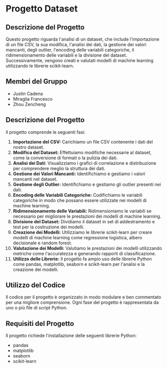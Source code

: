 # Progetto Dataset

## Descrizione del Progetto

Questo progetto riguarda l'analisi di un dataset, che include l'importazione di un file CSV, la sua modifica, l'analisi dei dati, la gestione dei valori mancanti, degli outlier, l'encoding delle variabili categoriche, il ridimensionamento delle variabili e la divisione del dataset. Successivamente, vengono creati e valutati modelli di machine learning utilizzando le librerie scikit-learn.

## Membri del Gruppo

- Justin Cadena
- Miraglia Francesco
- Zhou Zencheng

## Descrizione del Progetto

Il progetto comprende le seguenti fasi:

1. **Importazione del CSV:** Carichiamo un file CSV contenente i dati del nostro dataset.
2. **Modifica del Dataset:** Effettuiamo modifiche necessarie al dataset, come la conversione di formati o la pulizia dei dati.
3. **Analisi dei Dati:** Visualizziamo i grafici di correlazione e distribuzione per comprendere meglio la struttura dei dati.
4. **Gestione dei Valori Mancanti:** Identifichiamo e gestiamo i valori mancanti nel dataset.
5. **Gestione degli Outlier:** Identifichiamo e gestiamo gli outlier presenti nei dati.
6. **Encoding delle Variabili Categoriche:** Codifichiamo le variabili categoriche in modo che possano essere utilizzate nei modelli di machine learning.
7. **Ridimensionamento delle Variabili:** Ridimensioniamo le variabili se necessario per migliorare le prestazioni dei modelli di machine learning.
8. **Divisione del Dataset:** Dividiamo il dataset in set di addestramento e test per la costruzione dei modelli.
9. **Creazione dei Modelli:** Utilizziamo le librerie scikit-learn per creare modelli di machine learning come regressione logistica, albero decisionale e random forest.
10. **Valutazione dei Modelli:** Valutiamo le prestazioni dei modelli utilizzando metriche come l'accuratezza e generando rapporti di classificazione.
11. **Utilizzo delle Librerie:** Il progetto fa ampio uso delle librerie Python come pandas, matplotlib, seaborn e scikit-learn per l'analisi e la creazione dei modelli.

## Utilizzo del Codice

Il codice per il progetto è organizzato in modo modulare e ben commentato per una migliore comprensione. Ogni fase del progetto è rappresentata da uno o più file di script Python.

## Requisiti del Progetto

Il progetto richiede l'installazione delle seguenti librerie Python:

- pandas
- matplotlib
- seaborn
- scikit-learn


